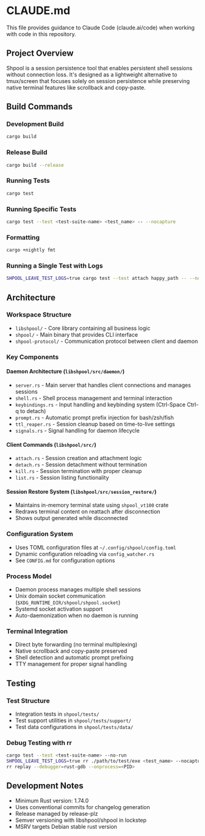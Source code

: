 # CLAUDE.md

This file provides guidance to Claude Code (claude.ai/code) when working with code in this repository.

## Project Overview

Shpool is a session persistence tool that enables persistent shell sessions without connection loss. It's designed as a lightweight alternative to tmux/screen that focuses solely on session persistence while preserving native terminal features like scrollback and copy-paste.

## Build Commands

### Development Build
```bash
cargo build
```

### Release Build
```bash
cargo build --release
```

### Running Tests
```bash
cargo test
```

### Running Specific Tests
```bash
cargo test --test <test-suite-name> <test_name> -- --nocapture
```

### Formatting
```bash
cargo +nightly fmt
```

### Running a Single Test with Logs
```bash
SHPOOL_LEAVE_TEST_LOGS=true cargo test --test attach happy_path -- --nocapture
```

## Architecture

### Workspace Structure
- `libshpool/` - Core library containing all business logic
- `shpool/` - Main binary that provides CLI interface
- `shpool-protocol/` - Communication protocol between client and daemon

### Key Components

#### Daemon Architecture (`libshpool/src/daemon/`)
- `server.rs` - Main server that handles client connections and manages sessions
- `shell.rs` - Shell process management and terminal interaction
- `keybindings.rs` - Input handling and keybinding system (Ctrl-Space Ctrl-q to detach)
- `prompt.rs` - Automatic prompt prefix injection for bash/zsh/fish
- `ttl_reaper.rs` - Session cleanup based on time-to-live settings
- `signals.rs` - Signal handling for daemon lifecycle

#### Client Commands (`libshpool/src/`)
- `attach.rs` - Session creation and attachment logic
- `detach.rs` - Session detachment without termination
- `kill.rs` - Session termination with proper cleanup
- `list.rs` - Session listing functionality

#### Session Restore System (`libshpool/src/session_restore/`)
- Maintains in-memory terminal state using `shpool_vt100` crate
- Redraws terminal content on reattach after disconnection
- Shows output generated while disconnected

### Configuration System
- Uses TOML configuration files at `~/.config/shpool/config.toml`
- Dynamic configuration reloading via `config_watcher.rs`
- See `CONFIG.md` for configuration options

### Process Model
- Daemon process manages multiple shell sessions
- Unix domain socket communication (`$XDG_RUNTIME_DIR/shpool/shpool.socket`)
- Systemd socket activation support
- Auto-daemonization when no daemon is running

### Terminal Integration
- Direct byte forwarding (no terminal multiplexing)
- Native scrollback and copy-paste preserved
- Shell detection and automatic prompt prefixing
- TTY management for proper signal handling

## Testing

### Test Structure
- Integration tests in `shpool/tests/`
- Test support utilities in `shpool/tests/support/`
- Test data configurations in `shpool/tests/data/`

### Debug Testing with rr
```bash
cargo test --test <test-suite-name> --no-run
SHPOOL_LEAVE_TEST_LOGS=true rr ./path/to/test/exe <test_name> --nocapture
rr replay --debugger=rust-gdb --onprocess=<PID>
```

## Development Notes

- Minimum Rust version: 1.74.0
- Uses conventional commits for changelog generation
- Release managed by release-plz
- Semver versioning with libshpool/shpool in lockstep
- MSRV targets Debian stable rust version
